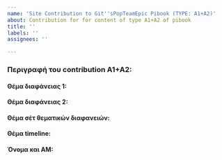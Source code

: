 ```yaml
---
name: 'Site Contribution to Git''sPopTeamEpic Pibook (TYPE: A1+A2)'
about: Contribution for for content of type A1+A2 of pibook
title: ''
labels: ''
assignees: ''

---
```


### Περιγραφή του contribution A1+A2:<br>

#### Θέμα διαφάνειας 1: 
#### Θέμα διαφάνειας 2: 
#### Θέμα σέτ θεματικών διαφανειών: 
#### Θέμα timeline: 

#### Όνομα και ΑΜ:
